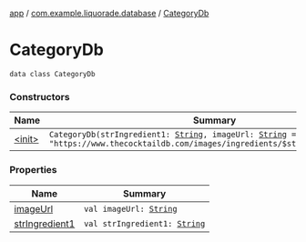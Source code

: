 [app](../../index.md) / [com.example.liquorade.database](../index.md) / [CategoryDb](./index.md)

# CategoryDb

`data class CategoryDb`

### Constructors

| Name | Summary |
|---|---|
| [&lt;init&gt;](-init-.md) | `CategoryDb(strIngredient1: `[`String`](https://kotlinlang.org/api/latest/jvm/stdlib/kotlin/-string/index.html)`, imageUrl: `[`String`](https://kotlinlang.org/api/latest/jvm/stdlib/kotlin/-string/index.html)` = "https://www.thecocktaildb.com/images/ingredients/$strIngredient1.png")` |

### Properties

| Name | Summary |
|---|---|
| [imageUrl](image-url.md) | `val imageUrl: `[`String`](https://kotlinlang.org/api/latest/jvm/stdlib/kotlin/-string/index.html) |
| [strIngredient1](str-ingredient1.md) | `val strIngredient1: `[`String`](https://kotlinlang.org/api/latest/jvm/stdlib/kotlin/-string/index.html) |
